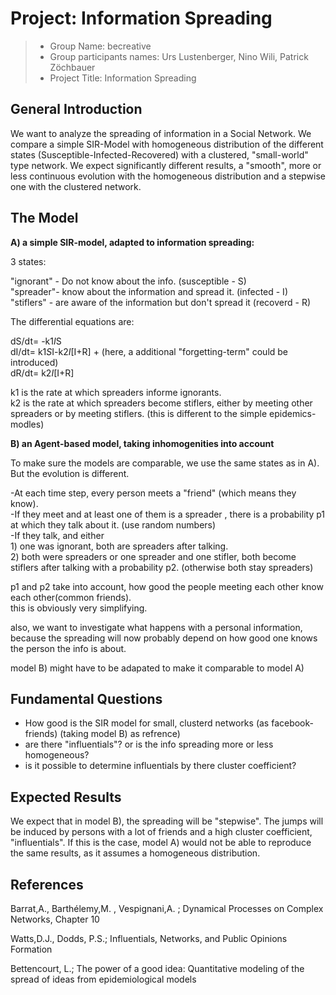 ﻿# Project: Information Spreading

> * Group Name: becreative
> * Group participants names: Urs Lustenberger, Nino Wili, Patrick Zöchbauer
> * Project Title: Information Spreading

## General Introduction


We want to analyze the spreading of information in a Social Network. We compare a simple SIR-Model with 
homogeneous distribution of the different states (Susceptible-Infected-Recovered) with a clustered, "small-world" type network.
We expect significantly different results, a "smooth", more or less continuous evolution with the homogeneous distribution and a 
stepwise one with the clustered network. 


## The Model

<b>A) a simple SIR-model, adapted to information spreading:</b>

3 states:
 
"ignorant" - Do not know about the info.  (susceptible - S) <br>
"spreader"- know about the information and spread it. (infected - I) <br>
"stiflers" - are aware of the information but don't spread it (recoverd - R) <br>

The differential equations are:

dS/dt= -k1*I*S <br>
dI/dt= k1*S*I-k2*I*[I+R] + (here, a additional "forgetting-term" could be introduced)<br>
dR/dt= k2*I*[I+R]<br>


k1 is the rate at which spreaders informe ignorants.<br>
k2 is the rate at which spreaders become stiflers, either by meeting other spreaders or by meeting stiflers.
(this is different to the simple epidemics-modles)<br>


<b>B) an Agent-based model, taking inhomogenities into account</b>


To make sure the models are comparable, we use the same states as in A). But the evolution is different.


-At each time step, every person meets a "friend" (which means they know).<br>
-If they meet and at least one of them is a spreader , there is a probability p1 at which they talk about it. (use random numbers)<br>
-If they talk, 	and either <br>
		1) one was ignorant, both are spreaders after talking. <br>
		2) both were spreaders or one spreader and one stifler, both become stiflers after talking with a probability p2. (otherwise both stay spreaders)<br>
		
		
p1 and p2 take into account, how good the people meeting each other know each other(common friends).<br>
this is obviously very simplifying.

also, we want to investigate what happens with a personal information, because the spreading will
now probably depend on how good one knows the person the info is about.<br>


model B) might have to be adapated to make it comparable to model A)




## Fundamental Questions



- How good is the SIR model for small, clusterd networks (as facebook-friends) (taking model B) as refrence)
- are there "influentials"? or is the info spreading more or less homogeneous?
- is it possible to determine influentials by there cluster coefficient?



## Expected Results

We expect that in model B), the spreading will be "stepwise". The jumps will be induced by persons with a lot of friends and a high
cluster coefficient, "influentials". 
If this is the case, model A) would not be able to reproduce the same results, as it assumes a homogeneous distribution.




## References 

Barrat,A., Barthélemy,M. , Vespignani,A. ; Dynamical Processes on Complex Networks, Chapter 10


Watts,D.J., Dodds, P.S.; Influentials, Networks, and Public Opinions Formation


Bettencourt, L.; The power of a good idea: Quantitative modeling of the spread of ideas from epidemiological models

